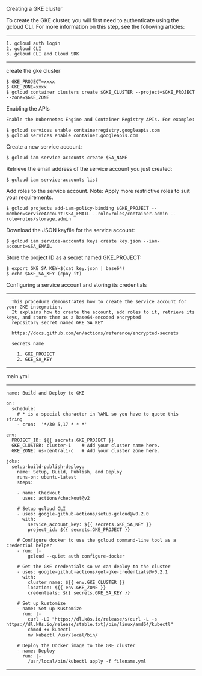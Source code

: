 Creating a GKE cluster

  To create the GKE cluster, you will first need to authenticate using the gcloud CLI. For more information on this step, see the following articles:

------------

    1. gcloud auth login
    2. gcloud CLI
    3. gcloud CLI and Cloud SDK
  
------------


create the gke cluster

    $ GKE_PROJECT=xxxx
    $ GKE_ZONE=xxxx
    $ gcloud container clusters create $GKE_CLUSTER --project=$GKE_PROJECT --zone=$GKE_ZONE
    
    
Enabling the APIs
  
    Enable the Kubernetes Engine and Container Registry APIs. For example:
    
    $ gcloud services enable containerregistry.googleapis.com
    $ gcloud services enable container.googleapis.com

Create a new service account:

    $ gcloud iam service-accounts create $SA_NAME
    
Retrieve the email address of the service account you just created:

    $ gcloud iam service-accounts list

Add roles to the service account. Note: Apply more restrictive roles to suit your requirements.

    $ gcloud projects add-iam-policy-binding $GKE_PROJECT --member=serviceAccount:$SA_EMAIL --role=roles/container.admin --role=roles/storage.admin
    
Download the JSON keyfile for the service account:

    $ gcloud iam service-accounts keys create key.json --iam-account=$SA_EMAIL
    
Store the project ID as a secret named GKE_PROJECT:

    $ export GKE_SA_KEY=$(cat key.json | base64)
    $ echo $GKE_SA_KEY (cpoy it)

Configuring a service account and storing its credentials

-------

      This procedure demonstrates how to create the service account for your GKE integration. 
      It explains how to create the account, add roles to it, retrieve its keys, and store them as a base64-encoded encrypted
      repository secret named GKE_SA_KEY 
      
      https://docs.github.com/en/actions/reference/encrypted-secrets
      
      secrets name 
      
        1. GKE_PROJECT
        2. GKE_SA_KEY
      
-------



main.yml

--------

    name: Build and Deploy to GKE

    on:
      schedule:
        # * is a special character in YAML so you have to quote this string
        - cron:  '*/30 5,17 * * *'

    env:
      PROJECT_ID: ${{ secrets.GKE_PROJECT }}
      GKE_CLUSTER: cluster-1    # Add your cluster name here.
      GKE_ZONE: us-central1-c   # Add your cluster zone here.

    jobs:
      setup-build-publish-deploy:
        name: Setup, Build, Publish, and Deploy
        runs-on: ubuntu-latest
        steps:

        - name: Checkout
          uses: actions/checkout@v2

        # Setup gcloud CLI
        - uses: google-github-actions/setup-gcloud@v0.2.0
          with:
            service_account_key: ${{ secrets.GKE_SA_KEY }}
            project_id: ${{ secrets.GKE_PROJECT }}

        # Configure docker to use the gcloud command-line tool as a credential helper
        - run: |-
            gcloud --quiet auth configure-docker

        # Get the GKE credentials so we can deploy to the cluster
        - uses: google-github-actions/get-gke-credentials@v0.2.1
          with:
            cluster_name: ${{ env.GKE_CLUSTER }}
            location: ${{ env.GKE_ZONE }}
            credentials: ${{ secrets.GKE_SA_KEY }}

        # Set up kustomize
        - name: Set up Kustomize
          run: |-
            curl -LO "https://dl.k8s.io/release/$(curl -L -s https://dl.k8s.io/release/stable.txt)/bin/linux/amd64/kubectl"
            chmod +x kubectl
            mv kubectl /usr/local/bin/

        # Deploy the Docker image to the GKE cluster
        - name: Deploy
          run: |-
            /usr/local/bin/kubectl apply -f filename.yml
            
 -----------
 
